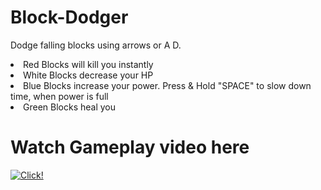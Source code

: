 Block-Dodger
====
Dodge falling blocks using arrows or A D.
<ui> 
<li> 
Red Blocks will kill you instantly
</li>
<li> 
White Blocks decrease your HP
</li>
<li>
Blue Blocks increase your power. Press & Hold "SPACE" to slow down time, when power is full
</li>
<li>
Green Blocks heal you 
</li>
</ui>

# Watch Gameplay video here
[![Click!](https://user-images.githubusercontent.com/23034890/34437757-1a7e5d68-ecb2-11e7-95a3-7dc7ff42d85c.png)](https://www.youtube.com/watch?v=VlRgb-PE7xU)
